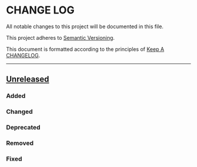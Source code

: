 # CHANGE LOG

All notable changes to this project will be documented in this file.

This project adheres to [Semantic Versioning](http://semver.org).

This document is formatted according to the principles of [Keep A CHANGELOG](http://keepachangelog.com).

----
## [Unreleased]

### Added

### Changed

### Deprecated

### Removed

### Fixed

<!-- Releases -->
[Unreleased]: https://github.com/cucumber/cucumber/compare/dots-formatter/v1.0.1...master
[1.0.0]:     https://github.com/cucumber/cucumber/compare/dots-formatter/v1.0.0...dots-formatter/v1.0.1

<!-- Contributors -->
[aslakhellesoy]:    https://github.com/aslakhellesoy
